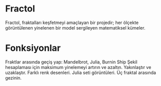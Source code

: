 # Fractol

Fractol, fraktalları keşfetmeyi amaçlayan bir projedir; her ölçekte görüntülenen yinelenen bir model sergileyen matematiksel kümeler.

# Fonksiyonlar
Fraktlar arasında geçiş yap: Mandelbrot, Julia, Burnin Ship
Şekil hesaplaması için maksimum yinelemeyi artırın ve azaltın.
Yakınlaştır ve uzaklaştır.
Farklı renk desenleri.
Julia seti görüntüleri.
Üç fraktal arasında gezinin.

